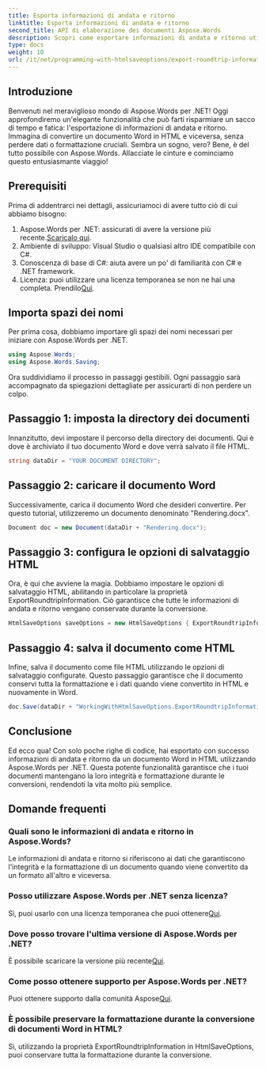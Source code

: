 ```yaml
---
title: Esporta informazioni di andata e ritorno
linktitle: Esporta informazioni di andata e ritorno
second_title: API di elaborazione dei documenti Aspose.Words
description: Scopri come esportare informazioni di andata e ritorno utilizzando Aspose.Words per .NET. Preserva l'integrità e la formattazione del tuo documento durante le conversioni.
type: docs
weight: 10
url: /it/net/programming-with-htmlsaveoptions/export-roundtrip-information/
---
```

## Introduzione

Benvenuti nel meraviglioso mondo di Aspose.Words per .NET! Oggi approfondiremo un'elegante funzionalità che può farti risparmiare un sacco di tempo e fatica: l'esportazione di informazioni di andata e ritorno. Immagina di convertire un documento Word in HTML e viceversa, senza perdere dati o formattazione cruciali. Sembra un sogno, vero? Bene, è del tutto possibile con Aspose.Words. Allacciate le cinture e cominciamo questo entusiasmante viaggio!

## Prerequisiti

Prima di addentrarci nei dettagli, assicuriamoci di avere tutto ciò di cui abbiamo bisogno:

1.  Aspose.Words per .NET: assicurati di avere la versione più recente.[Scaricalo qui](https://releases.aspose.com/words/net/).
2. Ambiente di sviluppo: Visual Studio o qualsiasi altro IDE compatibile con C#.
3. Conoscenza di base di C#: aiuta avere un po' di familiarità con C# e .NET framework.
4. Licenza: puoi utilizzare una licenza temporanea se non ne hai una completa. Prendilo[Qui](https://purchase.aspose.com/temporary-license/).

## Importa spazi dei nomi

Per prima cosa, dobbiamo importare gli spazi dei nomi necessari per iniziare con Aspose.Words per .NET.

```csharp
using Aspose.Words;
using Aspose.Words.Saving;
```

Ora suddividiamo il processo in passaggi gestibili. Ogni passaggio sarà accompagnato da spiegazioni dettagliate per assicurarti di non perdere un colpo.

## Passaggio 1: imposta la directory dei documenti

Innanzitutto, devi impostare il percorso della directory dei documenti. Qui è dove è archiviato il tuo documento Word e dove verrà salvato il file HTML.

```csharp
string dataDir = "YOUR DOCUMENT DIRECTORY";
```

## Passaggio 2: caricare il documento Word

Successivamente, carica il documento Word che desideri convertire. Per questo tutorial, utilizzeremo un documento denominato "Rendering.docx".

```csharp
Document doc = new Document(dataDir + "Rendering.docx");
```

## Passaggio 3: configura le opzioni di salvataggio HTML

Ora, è qui che avviene la magia. Dobbiamo impostare le opzioni di salvataggio HTML, abilitando in particolare la proprietà ExportRoundtripInformation. Ciò garantisce che tutte le informazioni di andata e ritorno vengano conservate durante la conversione.

```csharp
HtmlSaveOptions saveOptions = new HtmlSaveOptions { ExportRoundtripInformation = true };
```

## Passaggio 4: salva il documento come HTML

Infine, salva il documento come file HTML utilizzando le opzioni di salvataggio configurate. Questo passaggio garantisce che il documento conservi tutta la formattazione e i dati quando viene convertito in HTML e nuovamente in Word.

```csharp
doc.Save(dataDir + "WorkingWithHtmlSaveOptions.ExportRoundtripInformation.html", saveOptions);
```

## Conclusione

Ed ecco qua! Con solo poche righe di codice, hai esportato con successo informazioni di andata e ritorno da un documento Word in HTML utilizzando Aspose.Words per .NET. Questa potente funzionalità garantisce che i tuoi documenti mantengano la loro integrità e formattazione durante le conversioni, rendendoti la vita molto più semplice.

## Domande frequenti

### Quali sono le informazioni di andata e ritorno in Aspose.Words?
Le informazioni di andata e ritorno si riferiscono ai dati che garantiscono l'integrità e la formattazione di un documento quando viene convertito da un formato all'altro e viceversa.

### Posso utilizzare Aspose.Words per .NET senza licenza?
Sì, puoi usarlo con una licenza temporanea che puoi ottenere[Qui](https://purchase.aspose.com/temporary-license/).

### Dove posso trovare l'ultima versione di Aspose.Words per .NET?
 È possibile scaricare la versione più recente[Qui](https://releases.aspose.com/words/net/).

### Come posso ottenere supporto per Aspose.Words per .NET?
 Puoi ottenere supporto dalla comunità Aspose[Qui](https://forum.aspose.com/c/words/8).

### È possibile preservare la formattazione durante la conversione di documenti Word in HTML?
Sì, utilizzando la proprietà ExportRoundtripInformation in HtmlSaveOptions, puoi conservare tutta la formattazione durante la conversione.